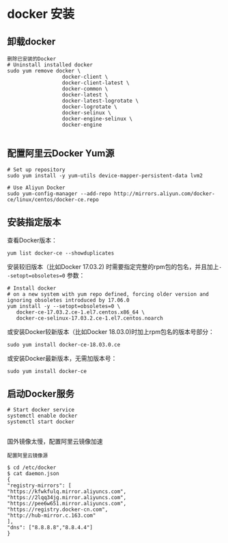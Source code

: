 # docker 安装

## 卸载docker

```
删除已安装的Docker
# Uninstall installed docker
sudo yum remove docker \
                  docker-client \
                  docker-client-latest \
                  docker-common \
                  docker-latest \
                  docker-latest-logrotate \
                  docker-logrotate \
                  docker-selinux \
                  docker-engine-selinux \
                  docker-engine
     

```

## 配置阿里云Docker Yum源

```
# Set up repository
sudo yum install -y yum-utils device-mapper-persistent-data lvm2

# Use Aliyun Docker
sudo yum-config-manager --add-repo http://mirrors.aliyun.com/docker-ce/linux/centos/docker-ce.repo

```

## 安装指定版本

查看Docker版本：

```
yum list docker-ce --showduplicates
```

安装较旧版本（比如Docker 17.03.2) 时需要指定完整的rpm包的包名，并且加上`--setopt=obsoletes=0` 参数：

```
# Install docker
# on a new system with yum repo defined, forcing older version and ignoring obsoletes introduced by 17.06.0
yum install -y --setopt=obsoletes=0 \
   docker-ce-17.03.2.ce-1.el7.centos.x86_64 \
   docker-ce-selinux-17.03.2.ce-1.el7.centos.noarch

```

或安装Docker较新版本（比如Docker 18.03.0)时加上rpm包名的版本号部分：

```
sudo yum install docker-ce-18.03.0.ce
```

或安装Docker最新版本，无需加版本号：

```
sudo yum install docker-ce
```

## 启动Docker服务

```
# Start docker service
systemctl enable docker
systemctl start docker


```

国外镜像太慢，配置阿里云镜像加速

```
配置阿里云镜像源

$ cd /etc/docker
$ cat daemon.json 
{
"registry-mirrors": [
"https://kfwkfulq.mirror.aliyuncs.com",
"https://2lqq34jg.mirror.aliyuncs.com",
"https://pee6w651.mirror.aliyuncs.com",
"https://registry.docker-cn.com",
"http://hub-mirror.c.163.com"
],
"dns": ["8.8.8.8","8.8.4.4"]
}
```

